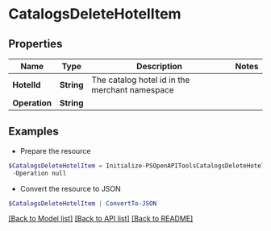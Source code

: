 # CatalogsDeleteHotelItem
## Properties

Name | Type | Description | Notes
------------ | ------------- | ------------- | -------------
**HotelId** | **String** | The catalog hotel id in the merchant namespace | 
**Operation** | **String** |  | 

## Examples

- Prepare the resource
```powershell
$CatalogsDeleteHotelItem = Initialize-PSOpenAPIToolsCatalogsDeleteHotelItem  -HotelId DS0294-M `
 -Operation null
```

- Convert the resource to JSON
```powershell
$CatalogsDeleteHotelItem | ConvertTo-JSON
```

[[Back to Model list]](../README.md#documentation-for-models) [[Back to API list]](../README.md#documentation-for-api-endpoints) [[Back to README]](../README.md)

